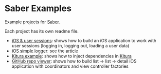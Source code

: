 # Saber Examples

Example projects for [Saber](https://github.com/apleshkov/saber).

Each project has its own readme file.

- [iOS & user sessions](SaberIOSSessionExample): shows how to build an iOS application to work with user sessions (logging in, logging out, loading a user data)
- [iOS simple logger](SaberIOSLogger): see the [article](https://medium.com/@andrew.pleshkov/saber-code-generated-di-ioc-for-swift-f38bbcb5de16)
- [Kitura example](KituraExample): shows how to inject dependencies in [Kitura](https://www.kitura.io/)
- [GitHub repo viewer](SaberIOSGitHubRepoViewer): shows how to build list -> list -> detail iOS application with coordinators and view controller factories